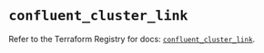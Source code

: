 # `confluent_cluster_link`

Refer to the Terraform Registry for docs: [`confluent_cluster_link`](https://registry.terraform.io/providers/confluentinc/confluent/2.11.0/docs/resources/cluster_link).
